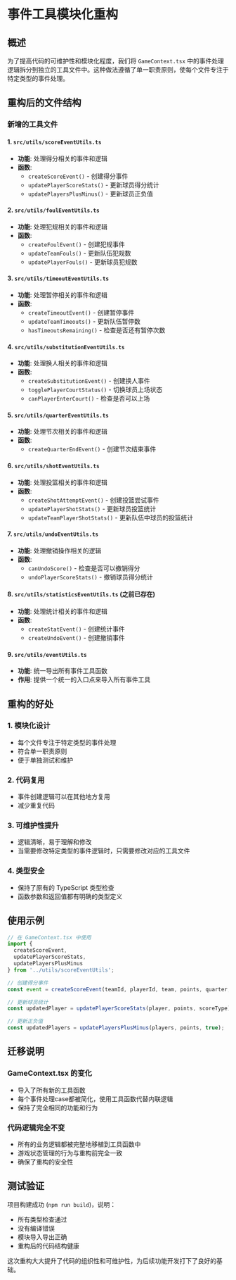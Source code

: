 # 事件工具模块化重构

## 概述
为了提高代码的可维护性和模块化程度，我们将 `GameContext.tsx` 中的事件处理逻辑拆分到独立的工具文件中。这种做法遵循了单一职责原则，使每个文件专注于特定类型的事件处理。

## 重构后的文件结构

### 新增的工具文件

#### 1. `src/utils/scoreEventUtils.ts`
- **功能**: 处理得分相关的事件和逻辑
- **函数**:
  - `createScoreEvent()` - 创建得分事件
  - `updatePlayerScoreStats()` - 更新球员得分统计
  - `updatePlayersPlusMinus()` - 更新球员正负值

#### 2. `src/utils/foulEventUtils.ts`
- **功能**: 处理犯规相关的事件和逻辑
- **函数**:
  - `createFoulEvent()` - 创建犯规事件
  - `updateTeamFouls()` - 更新队伍犯规数
  - `updatePlayerFouls()` - 更新球员犯规数

#### 3. `src/utils/timeoutEventUtils.ts`
- **功能**: 处理暂停相关的事件和逻辑
- **函数**:
  - `createTimeoutEvent()` - 创建暂停事件
  - `updateTeamTimeouts()` - 更新队伍暂停数
  - `hasTimeoutsRemaining()` - 检查是否还有暂停次数

#### 4. `src/utils/substitutionEventUtils.ts`
- **功能**: 处理换人相关的事件和逻辑
- **函数**:
  - `createSubstitutionEvent()` - 创建换人事件
  - `togglePlayerCourtStatus()` - 切换球员上场状态
  - `canPlayerEnterCourt()` - 检查是否可以上场

#### 5. `src/utils/quarterEventUtils.ts`
- **功能**: 处理节次相关的事件和逻辑
- **函数**:
  - `createQuarterEndEvent()` - 创建节次结束事件

#### 6. `src/utils/shotEventUtils.ts`
- **功能**: 处理投篮相关的事件和逻辑
- **函数**:
  - `createShotAttemptEvent()` - 创建投篮尝试事件
  - `updatePlayerShotStats()` - 更新球员投篮统计
  - `updateTeamPlayerShotStats()` - 更新队伍中球员的投篮统计

#### 7. `src/utils/undoEventUtils.ts`
- **功能**: 处理撤销操作相关的逻辑
- **函数**:
  - `canUndoScore()` - 检查是否可以撤销得分
  - `undoPlayerScoreStats()` - 撤销球员得分统计

#### 8. `src/utils/statisticsEventUtils.ts` (之前已存在)
- **功能**: 处理统计相关的事件和逻辑
- **函数**:
  - `createStatEvent()` - 创建统计事件
  - `createUndoEvent()` - 创建撤销事件

#### 9. `src/utils/eventUtils.ts`
- **功能**: 统一导出所有事件工具函数
- **作用**: 提供一个统一的入口点来导入所有事件工具

## 重构的好处

### 1. **模块化设计**
- 每个文件专注于特定类型的事件处理
- 符合单一职责原则
- 便于单独测试和维护

### 2. **代码复用**
- 事件创建逻辑可以在其他地方复用
- 减少重复代码

### 3. **可维护性提升**
- 逻辑清晰，易于理解和修改
- 当需要修改特定类型的事件逻辑时，只需要修改对应的工具文件

### 4. **类型安全**
- 保持了原有的 TypeScript 类型检查
- 函数参数和返回值都有明确的类型定义

## 使用示例

```typescript
// 在 GameContext.tsx 中使用
import { 
  createScoreEvent, 
  updatePlayerScoreStats, 
  updatePlayersPlusMinus 
} from '../utils/scoreEventUtils';

// 创建得分事件
const event = createScoreEvent(teamId, playerId, team, points, quarter, time);

// 更新球员统计
const updatedPlayer = updatePlayerScoreStats(player, points, scoreType);

// 更新正负值
const updatedPlayers = updatePlayersPlusMinus(players, points, true);
```

## 迁移说明

### GameContext.tsx 的变化
- 导入了所有新的工具函数
- 每个事件处理case都被简化，使用工具函数代替内联逻辑
- 保持了完全相同的功能和行为

### 代码逻辑完全不变
- 所有的业务逻辑都被完整地移植到工具函数中
- 游戏状态管理的行为与重构前完全一致
- 确保了重构的安全性

## 测试验证

项目构建成功 (`npm run build`)，说明：
- 所有类型检查通过
- 没有编译错误
- 模块导入导出正确
- 重构后的代码结构健康

这次重构大大提升了代码的组织性和可维护性，为后续功能开发打下了良好的基础。 
